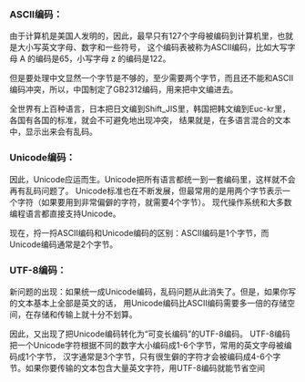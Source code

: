 ### ASCII编码：

由于计算机是美国人发明的，因此，最早只有127个字母被编码到计算机里，也就是大小写英文字母、数字和一些符号，
这个编码表被称为ASCII编码，比如大写字母 A 的编码是65，小写字母 z 的编码是122。

但是要处理中文显然一个字节是不够的，至少需要两个字节，而且还不能和ASCII编码冲突，所以，中国制定了GB2312编码，用来把中文编进去。

全世界有上百种语言，日本把日文编到Shift_JIS里，韩国把韩文编到Euc-kr里，各国有各国的标准，就会不可避免地出现冲突，
结果就是，在多语言混合的文本中，显示出来会有乱码。

### Unicode编码：

因此，Unicode应运而生。Unicode把所有语言都统一到一套编码里，这样就不会再有乱码问题了。
Unicode标准也在不断发展，但最常用的是用两个字节表示一个字符（如果要用到非常偏僻的字符，就需要4个字节）。
现代操作系统和大多数编程语言都直接支持Unicode。

现在，捋一捋ASCII编码和Unicode编码的区别：ASCII编码是1个字节，而Unicode编码通常是2个字节。

### UTF-8编码：
新问题的出现：如果统一成Unicode编码，乱码问题从此消失了。但是，如果你写的文本基本上全部是英文的话，
用Unicode编码比ASCII编码需要多一倍的存储空间，在存储和传输上就十分不划算。

因此，又出现了把Unicode编码转化为“可变长编码”的UTF-8编码。
UTF-8编码把一个Unicode字符根据不同的数字大小编码成1-6个字节，常用的英文字母被编码成1个字节，
汉字通常是3个字节，只有很生僻的字符才会被编码成4-6个字节。如果你要传输的文本包含大量英文字符，用UTF-8编码就能节省空间